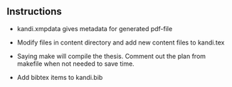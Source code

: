 ## Instructions

* kandi.xmpdata gives metadata for generated pdf-file

* Modify files in content directory and add new content files to kandi.tex

* Saying make will compile the thesis. Comment out the plan from makefile when not needed to save time.

* Add bibtex items to kandi.bib

